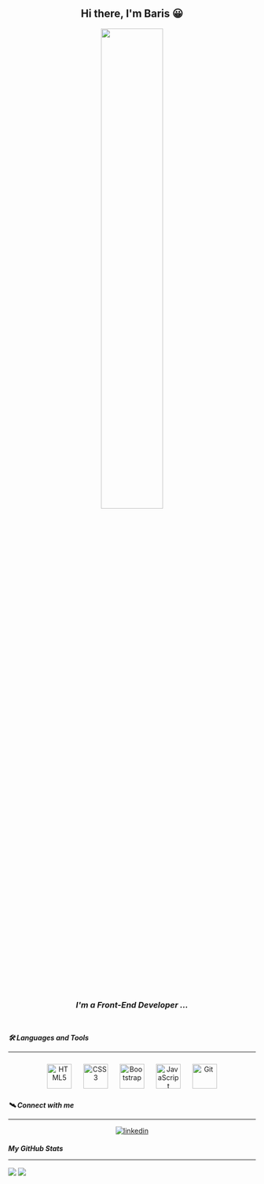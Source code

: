 
## <div align="center">Hi there, I'm Baris 😀</div>  

<div align="center">
<img src="https://cdn.dribbble.com/users/1603428/screenshots/4158745/media/cd6c586ca4450e515e34b93513e0558b.gif" align="center" style="width: 50%" />
</div>  

### ***<div align="center">I'm a Front-End Developer ...</div>***  
  
  

<br/>  


***🛠️ Languages and Tools***  

<hr>

<div align="center">  
<a href="https://en.wikipedia.org/wiki/HTML5" target="_blank"><img style="margin: 10px" src="https://profilinator.rishav.dev/skills-assets/html5-original-wordmark.svg" alt="HTML5" height="50" /></a>  
<a href="https://www.w3schools.com/css/" target="_blank"><img style="margin: 10px" src="https://profilinator.rishav.dev/skills-assets/css3-original-wordmark.svg" alt="CSS3" height="50" /></a>  
<a href="https://getbootstrap.com/docs/3.4/javascript/" target="_blank"><img style="margin: 10px" src="https://profilinator.rishav.dev/skills-assets/bootstrap-plain.svg" alt="Bootstrap" height="50" /></a>  
<a href="https://www.javascript.com/" target="_blank"><img style="margin: 10px" src="https://profilinator.rishav.dev/skills-assets/javascript-original.svg" alt="JavaScript" height="50" /></a>  
<a href="https://github.com/" target="_blank"><img style="margin: 10px" src="https://profilinator.rishav.dev/skills-assets/git-scm-icon.svg" alt="Git" height="50" /></a>  
</div>


***🛰️ Connect with me***  

<hr>

<div align="center">
<a href="https://linkedin.com/in/unallbrs" target="_blank">
<img src=https://img.shields.io/badge/linkedin-%231E77B5.svg?&style=for-the-badge&logo=linkedin&logoColor=white alt=linkedin style="margin-bottom: 5px;" />
</a> 
</div>


***My GitHub Stats***


<hr>

<div align="left" >
  <img src="https://github-readme-stats.vercel.app/api?username=unalbaris&show_icons=true&count_private=true&hide_border=true" align="center" />  
  <img src="https://github-readme-stats.vercel.app/api/top-langs/?username=unalbaris&hide_border=true&layout=compact" align="center" />
</div>  


<!---
unalbaris/unalbaris is a ✨ special ✨ repository because its `README.md` (this file) appears on your GitHub profile.
You can click the Preview link to take a look at your changes.
--->
